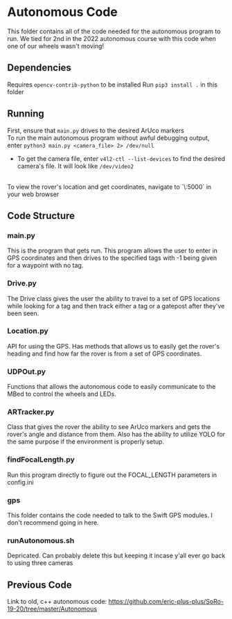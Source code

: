 # Autonomous Code
This folder contains all of the code needed for the autonomous program to run. We tied for 2nd in the 2022 autonomous course with this code when one of our wheels wasn't moving!

## Dependencies
Requires `opencv-contrib-python` to be installed
Run `pip3 install .` in this folder <br>

## Running
First, ensure that `main.py` drives to the desired ArUco markers <br>
To run the main autonomous program without awful debugging output, enter
`python3 main.py <camera_file> 2> /dev/null` <br>
* To get the camera file, enter `v4l2-ctl --list-devices` to find the desired camera's file. It will look like `/dev/video2` <br>
<br>
To view the rover's location and get coordinates, navigate to `\<rover's ip\>:5000` in your web browser

## Code Structure
### main.py
This is the program that gets run. This program allows the user to enter in GPS coordinates and then drives to the specified tags with -1 being given for a waypoint with no tag.

### Drive.py
The Drive class gives the user the ability to travel to a set of GPS locations while looking for a tag and then track either a tag or a gatepost after they've been seen.

### Location.py
API for using the GPS. Has methods that allows us to easily get the rover's heading and find how far the rover is from a set of GPS coordinates.

### UDPOut.py
Functions that allows the autonomous code to easily communicate to the MBed to control the wheels and LEDs.

### ARTracker.py
Class that gives the rover the ability to see ArUco markers and gets the rover's angle and distance from them. Also has the ability to utilize YOLO for the same purpose if the environment is properly setup.

### findFocalLength.py
Run this program directly to figure out the FOCAL_LENGTH parameters in config.ini

### gps
This folder contains the code needed to talk to the Swift GPS modules. I don't recommend going in here.

### runAutonomous.sh
Depricated. Can probably delete this but keeping it incase y'all ever go back to using three cameras


## Previous Code
Link to old, c++ autonomous code: https://github.com/eric-plus-plus/SoRo-19-20/tree/master/Autonomous
